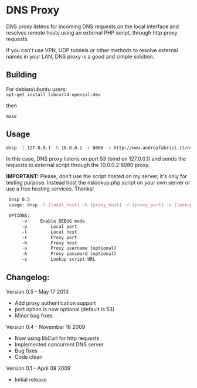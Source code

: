 # DNS Proxy

DNS proxy listens for incoming DNS requests on the local interface and 
resolves remote hosts using an external PHP script, through http proxy requests. 

If you can't use VPN, UDP tunnels or other methods to resolve external names 
in your LAN, DNS proxy is a good and simple solution.

## Building

For debian/ubuntu users:  
`apt-get install libcurl4-openssl-dev`

then

`make`

## Usage 

```bash
dnsp -l 127.0.0.1 -h 10.0.0.2 -r 8080 -s http://www.andreafabrizi.it/nslookup.php
```
In this case, DNS proxy listens on port 53 (bind on 127.0.0.1) and sends the
requests to external script through the 10.0.0.2:8080 proxy.

**IMPORTANT:** Please, don't use the script hosted on my server, it's only for testing purpose. 
Instead host the nslookup.php script on your own server or use a free hosting services. Thanks!

```bash
 dnsp 0.5
 usage: dnsp -l [local_host] -h [proxy_host] -r [proxy_port] -s [lookup_script]

 OPTIONS:
      -v  	 Enable DEBUG mode
      -p		 Local port
      -l		 Local host
      -r		 Proxy port
      -h		 Proxy host
      -u		 Proxy username (optional)
      -k		 Proxy password (optional)
      -s		 Lookup script URL
```

## Changelog:

Version 0.5 - May 17 2013
* Add proxy authentication support
* port option is now optional (default is 53)
* Minor bug fixes

Version 0.4 - November 16 2009
* Now using libCurl for http requests
* Implemented concurrent DNS server
* Bug fixes
* Code clean

Version 0.1 - April 09 2009
* Initial release
